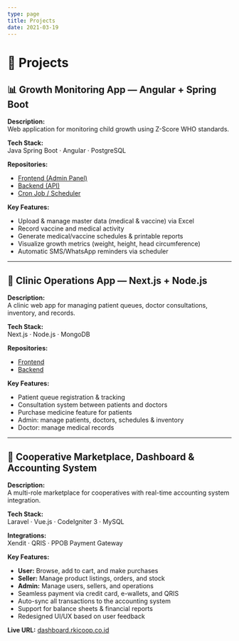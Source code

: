 ```yaml
---
type: page
title: Projects
date: 2021-03-19
---
```


# 🚀 Projects

## 📊 Growth Monitoring App — Angular + Spring Boot

**Description:**  
Web application for monitoring child growth using Z-Score WHO standards.

**Tech Stack:**  
Java Spring Boot · Angular · PostgreSQL

**Repositories:**  
- [Frontend (Admin Panel)](https://github.com/izzatarramsyah/biyubi-clinic-frontend-admin)  
- [Backend (API)](https://github.com/izzatarramsyah/biyubi-clinic-backend)  
- [Cron Job / Scheduler](https://github.com/izzatarramsyah/biyubi-clinic-backend-scheduler)

**Key Features:**
- Upload & manage master data (medical & vaccine) via Excel
- Record vaccine and medical activity
- Generate medical/vaccine schedules & printable reports
- Visualize growth metrics (weight, height, head circumference)
- Automatic SMS/WhatsApp reminders via scheduler

---

## 🏥 Clinic Operations App — Next.js + Node.js

**Description:**  
A clinic web app for managing patient queues, doctor consultations, inventory, and records.

**Tech Stack:**  
Next.js · Node.js · MongoDB

**Repositories:**  
- [Frontend](https://github.com/izzatarramsyah/clinic-frontend-nextjs)  
- [Backend](https://github.com/izzatarramsyah/clinic-backend-nodejs)

**Key Features:**
- Patient queue registration & tracking
- Consultation system between patients and doctors
- Purchase medicine feature for patients
- Admin: manage patients, doctors, schedules & inventory
- Doctor: manage medical records

---

## 🛒 Cooperative Marketplace, Dashboard & Accounting System

**Description:**  
A multi-role marketplace for cooperatives with real-time accounting system integration.

**Tech Stack:**  
Laravel · Vue.js · CodeIgniter 3 · MySQL

**Integrations:**  
Xendit · QRIS · PPOB Payment Gateway

**Key Features:**
- **User:** Browse, add to cart, and make purchases
- **Seller:** Manage product listings, orders, and stock
- **Admin:** Manage users, sellers, and operations
- Seamless payment via credit card, e-wallets, and QRIS
- Auto-sync all transactions to the accounting system
- Support for balance sheets & financial reports
- Redesigned UI/UX based on user feedback

**Live URL:** [dashboard.rkicoop.co.id](https://dashboard.rkicoop.co.id/dashboard)
